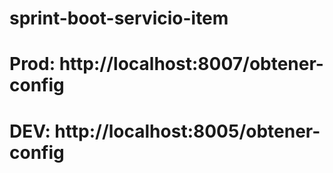 # sprint-boot-servicio-item

# Prod: http://localhost:8007/obtener-config
# DEV: http://localhost:8005/obtener-config